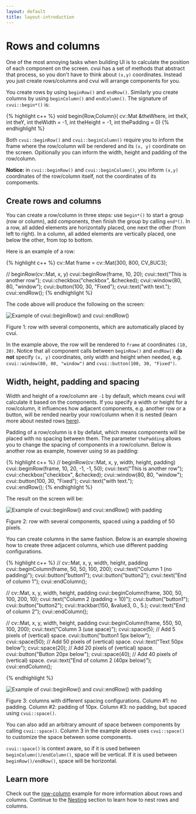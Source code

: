 ```yaml
---
layout: default
title: layout-introduction
---
```


# Rows and columns

One of the most annoying tasks when building UI is to calculate the position of each component on the screen. cvui has a set of methods that abstract that process, so you don't have to think about `(x,y)`  coordinates. Instead you just create rows/columns and cvui will arrange components for you.

You create rows by using `beginRow()` and `endRow()`. Similarly you create columns by using `beginColumn()` and `endColumn()`. The signature of `cvui::begin*()` is:

{% highlight c++ %}
void begin{Row,Column}(
  cv::Mat &theWhere,
  int theX,
  int theY,
  int theWidth = -1,
  int theHeight = -1,
  int thePadding = 0)
{% endhighlight %}

Both `cvui::beginRow()` and `cvui::beginColumn()` require you to inform the frame where the row/column will be rendered and its `(x, y)` coordinate on the screen. Opitionally you can inform the width, height and padding of the row/column.

<div class="notice--warning"><strong>Notice:</strong> in <code>cvui::beginRow()</code> and <code>cvui::beginColumn()</code>, you inform <code>(x,y)</code> coordinates of the row/column itself, not the coordinates of its compoments.</div>

## Create rows and columns

You can create a row/column in three steps: use `begin*()` to start a group (row or column), add components, then finish the group by calling `end*()`. In a row, all added elements are horizontally placed, one next the other (from left to right). In a column, all added elements are vertically placed, one below the other, from top to bottom.

Here is an example of a row:

{% highlight c++ %}
cv::Mat frame = cv::Mat(300, 800, CV_8UC3);

// beginRow(cv::Mat, x, y)
cvui::beginRow(frame, 10, 20);
  cvui::text("This is another row");
  cvui::checkbox("checkbox", &checked);
  cvui::window(80, 80, "window");
  cvui::button(100, 30, "Fixed");
  cvui::text("with text.");  
cvui::endRow();
{% endhighlight %}

The code above will produce the following on the screen:

![Example of cvui::beginRow() and cvui::endRow()](/img/row-no-padding.png)
<p class="img-caption">Figure 1: row with several components, which are automatically placed by cvui.</p>

In the example above, the row will be rendered to `frame` at coordinates `(10, 20)`. Notice that all component calls between `beginRow()` and `endRow()` **do not** specify `(x, y)` coordinates, only width and height when needed, e.g. `cvui::window(80, 80, "window")` and `cvui::button(100, 30, "Fixed")`.

## Width, height, padding and spacing

Width and height of a row/column are `-1` by default, which means cvui will calculate it based on the components. If you specify a width or height for a row/column, it influences how adjacent components, e.g. another row or a button, will be rended nearby your row/column when it is nested (learn more about nested rows [here](/layout-nesting)).

Padding of a row/column is `0` by defalut, which means components will be placed with no spacing between them. The parameter `thePadding` allows you to change the spacing of components in a row/column. Below is another row as example, however using `50` as padding:

{% highlight c++ %}
// beginRow(cv::Mat, x, y, width, height, padding)
cvui::beginRow(frame, 10, 20, -1, -1, 50);
  cvui::text("This is another row");
  cvui::checkbox("checkbox", &checked);
  cvui::window(80, 80, "window");
  cvui::button(100, 30, "Fixed");
  cvui::text("with text.");  
cvui::endRow();
{% endhighlight %}

The result on the screen will be:

![Example of cvui::beginRow() and cvui::endRow() with padding](/img/row-padding.png)
<p class="img-caption">Figure 2: row with several components, spaced using a padding of 50 pixels.</p>

You can create columns in the same fashion. Below is an example showing how to create three adjacent columns, which use different padding configurations.

{% highlight c++ %}
// cv::Mat, x, y, width, height, padding
cvui::beginColumn(frame, 50, 50, 100, 200);
  cvui::text("Column 1 (no padding)");
  cvui::button("button1");
  cvui::button("button2");
  cvui::text("End of column 1");
cvui::endColumn();

// cv::Mat, x, y, width, height, padding
cvui::beginColumn(frame, 300, 50, 100, 200, 10);
  cvui::text("Column 2 (padding = 10)");
  cvui::button("button1");
  cvui::button("button2");
  cvui::trackbar(150, &value3, 0., 5.);
  cvui::text("End of column 2");
cvui::endColumn();

// cv::Mat, x, y, width, height, padding
cvui::beginColumn(frame, 550, 50, 100, 200);
  cvui::text("Column 3 (use space)");
  cvui::space(5);                       // Add 5 pixels of (vertical) space.
  cvui::button("button1 5px below");
  cvui::space(50);                      // Add 50 pixels of (vertical) space.
  cvui::text("Text 50px below");
  cvui::space(20);                      // Add 20 pixels of (vertical) space.
  cvui::button("Button 20px below");
  cvui::space(40);                      // Add 40 pixels of (vertical) space.
  cvui::text("End of column 2 (40px below)");
cvui::endColumn();

{% endhighlight %}

![Example of cvui::beginRow() and cvui::endRow() with padding](/img/columns-padding-spacing.png)
<p class="img-caption">Figure 3: columns with different spacing configurations. Column #1: no padding. Column #2: padding of 10px. Column #3: no padding, but spaced using <code>cvui::space()</code>.</p>

You can also add an arbitrary amount of space between components by calling `cvui::space()`. Column 3 in the example above uses `cvui::space()` to customize the space between some components.

<div class="notice--info"><code>cvui::space()</code> is context aware, so if it is used between <code>beginColumn()/endColumn()</code>, space will be vertical. If it is used between <code>beginRow()/endRow()</code>, space will be horizontal.</div>

## Learn more

Check out the [row-column](https://github.com/Dovyski/cvui/tree/master/example/src/row-column) example for more information about rows and columns. Continue to the [Nesting](/layout-nesting) section to learn how to nest rows and columns.
